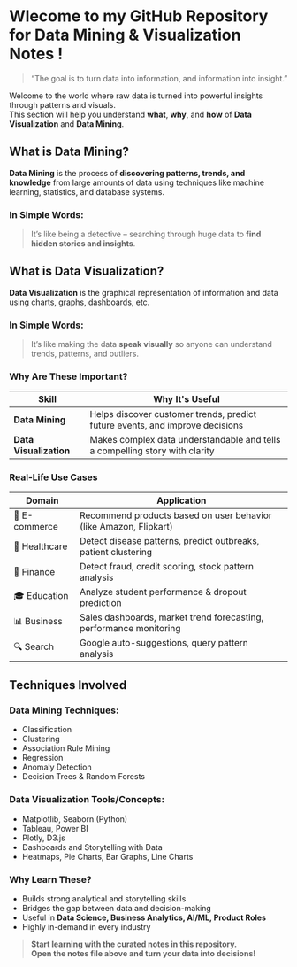 # Wlecome to my GitHub Repository for Data Mining & Visualization Notes !

> “The goal is to turn data into information, and information into insight.” 

Welcome to the world where raw data is turned into powerful insights through patterns and visuals.  
This section will help you understand **what**, **why**, and **how** of **Data Visualization** and **Data Mining**.


## What is Data Mining?

**Data Mining** is the process of **discovering patterns, trends, and knowledge** from large amounts of data using techniques like machine learning, statistics, and database systems.

### In Simple Words:
> It’s like being a detective – searching through huge data to **find hidden stories and insights**.


## What is Data Visualization?

**Data Visualization** is the graphical representation of information and data using charts, graphs, dashboards, etc.

### In Simple Words:
> It’s like making the data **speak visually** so anyone can understand trends, patterns, and outliers.


### Why Are These Important?

| Skill                | Why It's Useful                                                                 |
|----------------------|---------------------------------------------------------------------------------|
| **Data Mining**       | Helps discover customer trends, predict future events, and improve decisions   |
| **Data Visualization**| Makes complex data understandable and tells a compelling story with clarity    |


### Real-Life Use Cases

| Domain        | Application                                                                      |
|---------------|----------------------------------------------------------------------------------|
| 🛒 E-commerce  | Recommend products based on user behavior (like Amazon, Flipkart)               |
| 🧬 Healthcare  | Detect disease patterns, predict outbreaks, patient clustering                  |
| 🏦 Finance     | Detect fraud, credit scoring, stock pattern analysis                            |
| 🎓 Education   | Analyze student performance & dropout prediction                                |
| 📊 Business    | Sales dashboards, market trend forecasting, performance monitoring              |
| 🔍 Search      | Google auto-suggestions, query pattern analysis                                 |


## Techniques Involved

### Data Mining Techniques:
- Classification
- Clustering
- Association Rule Mining
- Regression
- Anomaly Detection
- Decision Trees & Random Forests

### Data Visualization Tools/Concepts:
- Matplotlib, Seaborn (Python)
- Tableau, Power BI
- Plotly, D3.js
- Dashboards and Storytelling with Data
- Heatmaps, Pie Charts, Bar Graphs, Line Charts


### Why Learn These?

- Builds strong analytical and storytelling skills
- Bridges the gap between data and decision-making
- Useful in **Data Science, Business Analytics, AI/ML, Product Roles**
- Highly in-demand in every industry


> **Start learning with the curated notes in this repository.  
> Open the notes file above and turn your data into decisions!**


